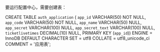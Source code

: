 要运行配置中心，需要创建表：

CREATE TABLE `auth_application` (
  `app_id` VARCHAR(50) NOT NULL,
  `app_code` VARCHAR(50) NOT NULL,
  `app_name` VARCHAR(50) NULL,
  `app_secret` VARCHAR(100) NULL,
  `app_secret_text` VARCHAR(100) NULL,
  `ticketlivetimes` DECIMAL(10) NULL,
  PRIMARY KEY (`app_id`))
ENGINE = InnoDB
DEFAULT CHARACTER SET = utf8
COLLATE = utf8_unicode_ci
COMMENT = '应用表';
